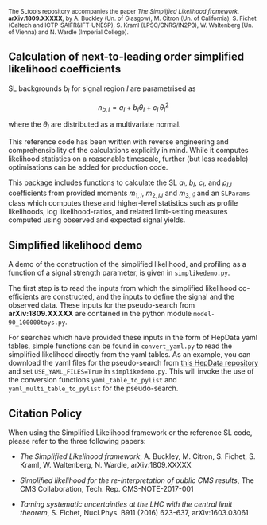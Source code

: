 <sup>The SLtools repository accompanies the paper 
*The Simplified Likelihood framework*, **arXiv:1809.XXXXX**, by A. Buckley (Un. of Glasgow), M. Citron (Un. of California), S. Fichet (Caltech and ICTP-SAIFR&IFT-UNESP), S. Kraml (LPSC/CNRS/IN2P3), W. Waltenberg (Un. of Vienna) and N. Wardle (Imperial College).</sup>



Calculation of next-to-leading order simplified likelihood coefficients
-----------------------------------------------------------------------

SL backgrounds $`b_I`$ for signal region $`I`$ are parametrised as
```math
n_{b,I} = a_I + b_I \theta_I + c_I \, \theta_I^2
```
where the $`\theta_I`$ are distributed as a multivariate normal.

This reference code has been written with reverse engineering and
comprehensibility of the calculations explicitly in mind. While it computes
likelihood statistics on a reasonable timescale, further (but less readable)
optimisations can be added for production code.

This package includes functions to calculate the SL $`a_I`$, $`b_I`$, $`c_I`$, and
$`\rho_{IJ}`$ coefficients from provided moments $`m_{1,I}`$, $`m_{2,IJ}`$ and
$`m_{3,I}`$; and an `SLParams` class which computes these and higher-level
statistics such as profile likelihoods, log likelihood-ratios, and related
limit-setting measures computed using observed and expected signal yields.

Simplified likelihood demo
-----------------------------------------------------------------------

A demo of the construction of the simplified likelihood, and profiling as a function of a signal strength parameter, is given in `simplikedemo.py`. 

The first step is to read the inputs from which the simplified likelihood co-efficients are constructed, and the inputs to define the signal and the observed data. These inputs for the pseudo-search from **arXiv:1809.XXXXX** are contained in the python module `model-90_100000toys.py`. 

For searches which have provided these inputs in the form of HepData yaml tables, simple functions can be found in `convert_yaml.py` to read the simplified likelihood directly from the yaml tables. As an example, you can download the yaml files for the pseudo-search from [this HepData repository](https://www.hepdata.net/record/sandbox/1535641814 "HepData for pseudo-search") and set `USE_YAML_FILES=True` in `simplikedemo.py`. This will invoke the use of the conversion functions `yaml_table_to_pylist` and `yaml_multi_table_to_pylist` for the pseudo-search. 

Citation Policy
-------------------------------------------------------------------------

When using the Simplified Likelihood framework or the reference SL code, please refer to the three following papers:

   - *The Simplified Likelihood framework*, A. Buckley, M. Citron, S. Fichet, S. Kraml, W. Waltenberg, N. Wardle, arXiv:1809.XXXXX

   - *Simplified likelihood for the re-interpretation of public CMS results*, The CMS Collaboration, Tech. Rep. CMS-NOTE-2017-001

   - *Taming systematic uncertainties at the LHC with the central limit theorem*, S. Fichet, Nucl.Phys. B911 (2016) 623-637, arXiv:1603.03061
 
